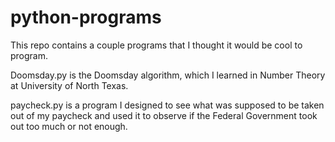 # python-programs
This repo contains a couple programs that I thought it would be cool to program.

Doomsday.py is the Doomsday algorithm, which I learned in Number Theory at University of North Texas.

paycheck.py is a program I designed to see what was supposed to be taken out of my paycheck and used it to observe if the Federal Government took out too much or not enough.
